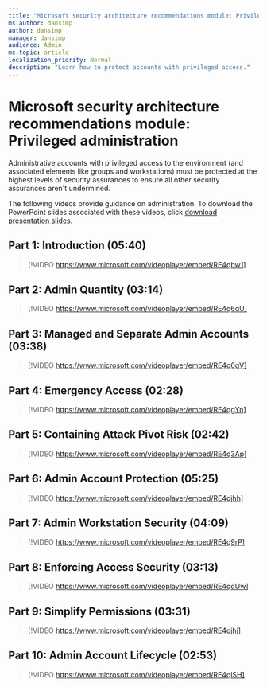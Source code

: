 ```yaml
---
title: "Microsoft security architecture recommendations module: Privileged administration"
ms.author: dansimp
author: dansimp
manager: dansimp
audience: Admin
ms.topic: article
localization_priority: Normal
description: "Learn how to protect accounts with privileged access."
---
```


# Microsoft security architecture recommendations module: Privileged administration
Administrative accounts with privileged access to the environment (and associated elements like groups and workstations) must be protected at the highest levels of security assurances to ensure all other security assurances aren't undermined.

The following videos provide guidance on administration. To download the PowerPoint slides associated with these videos, click [download presentation slides](https://docs.microsoft.com/microsoft-365/downloads/security-compass-presentation.pptx).

## Part 1: Introduction (05:40)
> [!VIDEO https://www.microsoft.com/videoplayer/embed/RE4qbw1]

## Part 2: Admin Quantity (03:14)
> [!VIDEO https://www.microsoft.com/videoplayer/embed/RE4q6qU]

## Part 3: Managed and Separate Admin Accounts (03:38)
> [!VIDEO https://www.microsoft.com/videoplayer/embed/RE4q6qV]

## Part 4: Emergency Access (02:28)
> [!VIDEO https://www.microsoft.com/videoplayer/embed/RE4qgYn]

## Part 5: Containing Attack Pivot Risk (02:42)
> [!VIDEO https://www.microsoft.com/videoplayer/embed/RE4q3Ap]

## Part 6: Admin Account Protection (05:25)
> [!VIDEO https://www.microsoft.com/videoplayer/embed/RE4qjhh]

## Part 7: Admin Workstation Security (04:09)
> [!VIDEO https://www.microsoft.com/videoplayer/embed/RE4q9rP]

## Part 8: Enforcing Access Security (03:13)
> [!VIDEO https://www.microsoft.com/videoplayer/embed/RE4qdUw]

## Part 9: Simplify Permissions (03:31)
> [!VIDEO https://www.microsoft.com/videoplayer/embed/RE4qjhj]

## Part 10: Admin Account Lifecycle (02:53)
> [!VIDEO https://www.microsoft.com/videoplayer/embed/RE4qlSH]
